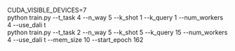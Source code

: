 CUDA_VISIBLE_DEVICES=7 \
python train.py --t_task 4 --n_way 5 --k_shot 1 --k_query 1 --num_workers 4 --use_dali t \
python train.py --t_task 2 --n_way 5 --k_shot 5 --k_query 15 --num_workers 4 --use_dali t --mem_size 10 --start_epoch 162